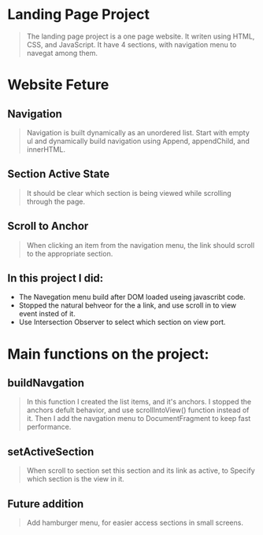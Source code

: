 # Landing Page Project
> The landing page project is a one page website. It writen using HTML, CSS, and JavaScript. It have 4 sections, with navigation menu to navegat among them.

# Website Feture
## Navigation
> Navigation is built dynamically as an unordered list. Start with empty ul and dynamically build navigation using Append, appendChild, and innerHTML.
## Section Active State
> It should be clear which section is being viewed while scrolling through the page.
## Scroll to Anchor
> When clicking an item from the navigation menu, the link should scroll to the appropriate section.

## In this project I did:
* The Navegation menu build after DOM loaded useing javascribt code.
* Stopped the natural behveor for the a link, and use scroll in to view event insted of it.
* Use Intersection Observer to select which section on view port.

# Main functions on the project:
## buildNavgation
> In this function I created the list items, and it's anchors. I stopped the anchors defult behavior, and use scrollIntoView() function instead of it. Then I add the navgation menu to DocumentFragment to keep fast performance.
## setActiveSection
> When scroll to section set this section and its link as active, to Specify which section is the view in it.

## Future addition
> Add hamburger menu, for easier access sections in small screens.